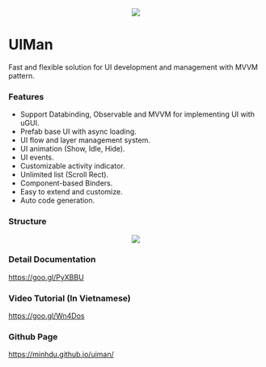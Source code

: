 <p align="center">
<img src="https://cloud.githubusercontent.com/assets/5210346/20105222/5ec0b97c-a603-11e6-8bf9-717b9d0163bb.png"><img />
</p>

# UIMan
Fast and flexible solution for UI development and management with MVVM pattern.

### Features
* Support Databinding, Observable and MVVM for implementing UI with uGUI. 
* Prefab base UI with async loading. 
* UI flow and layer management system. 
* UI animation (Show, Idle, Hide). 
* UI events. 
* Customizable activity indicator. 
* Unlimited list (Scroll Rect). 
* Component-based Binders. 
* Easy to extend and customize. 
* Auto code generation. 

### Structure
<p align="center">
<img src="https://user-images.githubusercontent.com/5210346/43007666-355fbe32-8c63-11e8-8b82-fb883b334747.png"><img />
</p>

### Detail Documentation
https://goo.gl/PyXBBU

### Video Tutorial (In Vietnamese)
https://goo.gl/Wn4Dos


### Github Page
https://minhdu.github.io/uiman/
